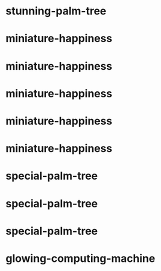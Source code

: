 # stunning-palm-tree
# miniature-happiness
# miniature-happiness
# miniature-happiness
# miniature-happiness
# miniature-happiness
# special-palm-tree
# special-palm-tree
# special-palm-tree
# glowing-computing-machine
